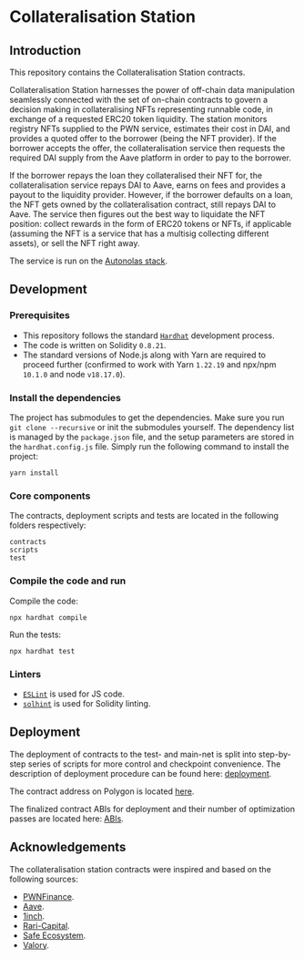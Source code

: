 # Collateralisation Station
## Introduction

This repository contains the Collateralisation Station contracts.

Collateralisation Station harnesses the power of off-chain data manipulation seamlessly connected with the set of
on-chain contracts to govern a decision making in collateralising NFTs representing runnable code, in exchange of a
requested ERC20 token liquidity. The station monitors registry NFTs supplied to the PWN service, estimates their cost
in DAI, and provides a quoted offer to the borrower (being the NFT provider). If the borrower accepts the offer, the
collateralisation service then requests the required DAI supply from the Aave platform in order to pay to the borrower.

If the borrower repays the loan they collateralised their NFT for, the collateralisation service repays DAI to Aave,
earns on fees and provides a payout to the liquidity provider. However, if the borrower defaults on a loan, the NFT gets
owned by the collateralisation contract, still repays DAI to Aave. The service then figures out the best way to liquidate
the NFT position: collect rewards in the form of ERC20 tokens or NFTs, if applicable (assuming the NFT is a service that
has a multisig collecting different assets), or sell the NFT right away.

The service is run on the [Autonolas stack](https://olas.network/).

## Development

### Prerequisites
- This repository follows the standard [`Hardhat`](https://hardhat.org/tutorial/) development process.
- The code is written on Solidity `0.8.21`.
- The standard versions of Node.js along with Yarn are required to proceed further (confirmed to work with Yarn `1.22.19` and npx/npm `10.1.0` and node `v18.17.0`).

### Install the dependencies
The project has submodules to get the dependencies. Make sure you run `git clone --recursive` or init the submodules yourself.
The dependency list is managed by the `package.json` file, and the setup parameters are stored in the `hardhat.config.js` file.
Simply run the following command to install the project:
```
yarn install
```

### Core components
The contracts, deployment scripts and tests are located in the following folders respectively:
```
contracts
scripts
test
```

### Compile the code and run
Compile the code:
```
npx hardhat compile
```
Run the tests:
```
npx hardhat test
```

### Linters
- [`ESLint`](https://eslint.org) is used for JS code.
- [`solhint`](https://github.com/protofire/solhint) is used for Solidity linting.


## Deployment
The deployment of contracts to the test- and main-net is split into step-by-step series of scripts for more control and checkpoint convenience.
The description of deployment procedure can be found here: [deployment](https://github.com/8ball030/collateralisation_station/blob/main/onchain/scripts/deployment).

The contract address on Polygon is located [here](https://polygonscan.com/address/0xeB49bE5DF00F74bd240DE4535DDe6Bc89CEfb994#code).

The finalized contract ABIs for deployment and their number of optimization passes are located here: [ABIs](https://github.com/8ball030/collateralisation_station/blob/main/onchain/abis).


## Acknowledgements
The collateralisation station contracts were inspired and based on the following sources:
- [PWNFinance](https://github.com/PWNFinance/pwn_contracts).
- [Aave](https://github.com/aave/aave-v3-core).
- [1inch](https://docs.1inch.io/docs/aggregation-protocol/smart-contract/ClipperRouter).
- [Rari-Capital](https://github.com/Rari-Capital/solmate).
- [Safe Ecosystem](https://github.com/safe-global/safe-contracts).
- [Valory](https://github.com/valory-xyz/autonolas-registries).
